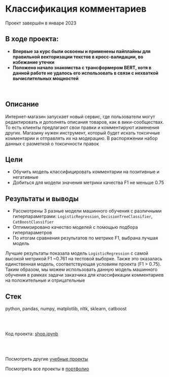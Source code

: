 # Классификация комментариев
Проект завершён в январе 2023

## В ходе проекта:
- **Впервые за курс были освоены и применены пайплайны для правильной векторизации текстов в кросс-валидации, во избежание утечки**
- **Положено начало знакомства с трансформером BERT, хотя в данной работе не удалось его использовать в связи с нехваткой вычислительных мощностей**

<br>

## Описание
Интернет-магазин запускает новый сервис, где пользователи могут редактировать и дополнять описания товаров, как в вики-сообществах. То есть клиенты предлагают свои правки и комментируют изменения других. Магазину нужен инструмент, который будет искать токсичные комментарии и отправлять их на модерацию. В распоряжении набор данных с разметкой о токсичности правок

## Цели
- Обучить модель классифицировать комментарии на позитивные и негативные
- Добиться для модели значения метрики качества F1 не меньше 0.75

## Результаты и выводы 
- Рассмотрены 3 разные модели машинного обучения с различными гиперпараметрами: `LogisticRegression`, `DecisionTreeClassifier`, `CatBoostClassifier`
- Оптимизировано качество моделей с помощью подбора гиперпараметров
- По итогам сравнения результатов по метрике F1, выбрана лучшая модель

Лучшие результаты показала модель `LogisticRegression` с самой высокой метрикой F1 ~0.761 на тестовой выборке. Также это оказалась единственная модель, соответствующая условиям проекта (F1 > 0.75). Таким образом, мы можем использовать данную модель машинного обучения в рамках задачи заказчика для классификации комментариев на положительные и отрицательные

## Стек
python, pandas, numpy, matplotlib, nltk, sklearn, catboost

<br><br>

Код проекта: [shop.ipynb](https://github.com/petrochenkovp/educational_projects/blob/main/ds05_shop/shop.ipynb)

<br><br>

Посмотреть другие [учебные проекты](https://github.com/petrochenkovp/educational_projects)

Посмотреть все проекты в [портфолио](https://github.com/petrochenkovp/portfolio)

<br><br>
